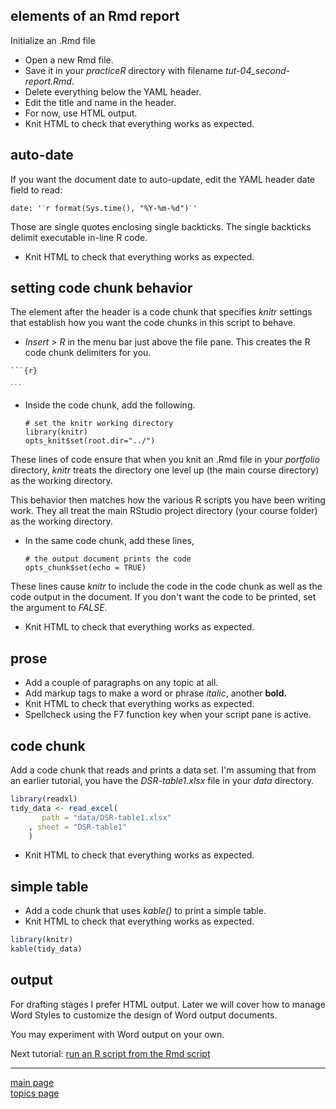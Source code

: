
elements of an Rmd report
-------------------------

Initialize an .Rmd file

-   Open a new Rmd file.
-   Save it in your *practiceR* directory with filename *tut-04\_second-report.Rmd*.
-   Delete everything below the YAML header.
-   Edit the title and name in the header.
-   For now, use HTML output.
-   Knit HTML to check that everything works as expected.

auto-date
---------

If you want the document date to auto-update, edit the YAML header date field to read:

<pre class="r"><code>date: '<code>`</code>r format(Sys.time(), "%Y-%m-%d")<code>`</code>'</code></pre>
Those are single quotes enclosing single backticks. The single backticks delimit executable in-line R code.

-   Knit HTML to check that everything works as expected.

setting code chunk behavior
---------------------------

The element after the header is a code chunk that specifies *knitr* settings that establish how you want the code chunks in this script to behave.

-   *Insert &gt; R* in the menu bar just above the file pane. This creates the R code chunk delimiters for you.

<pre class="markdown"><code>```{r}

<code>```</code></code></pre>
-   Inside the code chunk, add the following.

        # set the knitr working directory  
        library(knitr)  
        opts_knit$set(root.dir="../")  

These lines of code ensure that when you knit an .Rmd file in your *portfolio* directory, *knitr* treats the directory one level up (the main course directory) as the working directory.

This behavior then matches how the various R scripts you have been writing work. They all treat the main RStudio project directory (your course folder) as the working directory.

-   In the same code chunk, add these lines,

        # the output document prints the code  
        opts_chunk$set(echo = TRUE)  

These lines cause *knitr* to include the code in the code chunk as well as the code output in the document. If you don't want the code to be printed, set the argument to *FALSE.*

-   Knit HTML to check that everything works as expected.

prose
-----

-   Add a couple of paragraphs on any topic at all.
-   Add markup tags to make a word or phrase *italic*, another **bold.**
-   Knit HTML to check that everything works as expected.
-   Spellcheck using the F7 function key when your script pane is active.

code chunk
----------

Add a code chunk that reads and prints a data set. I'm assuming that from an earlier tutorial, you have the *DSR-table1.xlsx* file in your *data* directory.

``` r
library(readxl)
tidy_data <- read_excel(
       path = "data/DSR-table1.xlsx"
    , sheet = "DSR-table1"
    )
```

-   Knit HTML to check that everything works as expected.

simple table
------------

-   Add a code chunk that uses *kable()* to print a simple table.
-   Knit HTML to check that everything works as expected.

``` r
library(knitr)
kable(tidy_data)
```

output
------

For drafting stages I prefer HTML output. Later we will cover how to manage Word Styles to customize the design of Word output documents.

You may experiment with Word output on your own.

Next tutorial: [run an R script from the Rmd script](tut-0605_rmd-run-r.md)

------------------------------------------------------------------------

[main page](../README.md)<br> [topics page](../README-by-topic.md)
